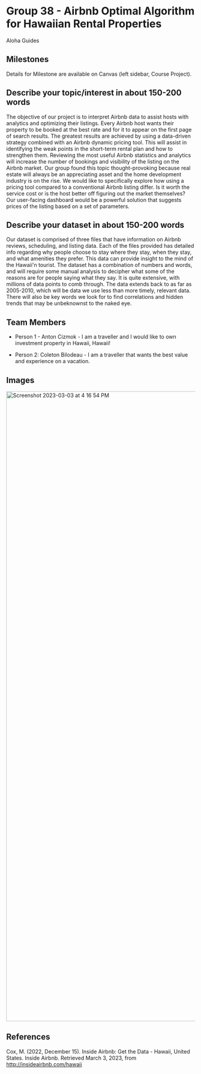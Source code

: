 # Group 38 - Airbnb Optimal Algorithm for Hawaiian Rental Properties

Aloha Guides

## Milestones

Details for Milestone are available on Canvas (left sidebar, Course Project).

## Describe your topic/interest in about 150-200 words
The objective of our project is to interpret Airbnb data to assist hosts with analytics and optimizing their listings. Every Airbnb host wants their property to be booked at the best rate and for it to appear on the first page of search results. The greatest results are achieved by using a data-driven strategy combined with an Airbnb dynamic pricing tool. This will assist in identifying the weak points in the short-term rental plan and how to strengthen them. Reviewing the most useful Airbnb statistics and analytics will increase the number of bookings and visibility of the listing on the Airbnb market. Our group found this topic thought-provoking because real estate will always be an appreciating asset and the home development industry is on the rise. We would like to specifically explore how using a pricing tool compared to a conventional Airbnb listing differ. Is it worth the service cost or is the host better off figuring out the market themselves? Our user-facing dashboard would be a powerful solution that suggests prices of the listing based on a set of parameters. 

## Describe your dataset in about 150-200 words
Our dataset is comprised of three files that have information on Airbnb reviews, scheduling, and listing data. Each of the files provided has detailed info regarding why people choose to stay where they stay, when they stay, and what amenities they prefer. This data can provide insight to the mind of the Hawaii'n tourist. The dataset has a combination of numbers and words, and will require some manual analysis to decipher what some of the reasons are for people saying what they say. It is quite extensive, with millions of data points to comb through. The data extends back to as far as 2005-2010, which will be data we use less than more timely, relevant data. There will also be key words we look for to find correlations and hidden trends that may be unbeknownst to the naked eye.

## Team Members

- Person 1 - Anton Cizmok - I am a traveller and I would like to own investment property in Hawaii, Hawaii!

- Person 2: Coleton Bilodeau - I am a traveller that wants the best value and experience on a vacation.

## Images

<img width="1676" alt="Screenshot 2023-03-03 at 4 16 54 PM" src="https://user-images.githubusercontent.com/122840406/222858507-0ec1af80-425c-4903-9d08-a75fbd64a8b7.png">

## References

Cox, M. (2022, December 15). Inside Airbnb: Get the Data - Hawaii, United States. Inside Airbnb. Retrieved March 3, 2023, from http://insideairbnb.com/hawaii 



